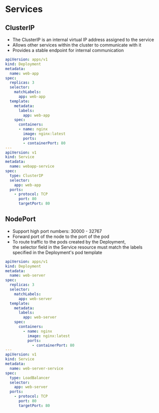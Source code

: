 # Services

## ClusterIP

* The ClusterIP is an internal virtual IP address assigned to the service
* Allows other services within the cluster to communicate with it
* Provides a stable endpoint for internal communication

```yaml
apiVersion: apps/v1
kind: Deployment
metadata:
  name: web-app
spec:
  replicas: 3
  selector:
    matchLabels:
      app: web-app
  template:
    metadata:
      labels:
        app: web-app
    spec:
      containers:
      - name: nginx
        image: nginx:latest
        ports:
        - containerPort: 80
---
apiVersion: v1
kind: Service
metadata:
  name: webapp-service
spec:
  type: ClusterIP
  selector:
    app: web-app
  ports:
    - protocol: TCP
      port: 80
      targetPort: 80
```

## NodePort

* Support high port numbers: 30000 - 32767
* Forward port of the node to the port of the pod
* To route traffic to the pods created by the Deployment,\
the selector field in the Service resource must match the labels specified in the Deployment's pod template

```yaml
apiVersion: apps/v1
kind: Deployment
metadata:
  name: web-server
spec:
  replicas: 3
  selector:
    matchLabels:
      app: web-server
  template:
    metadata:
      labels:
        app: web-server
    spec:
      containers:
        - name: nginx
          image: nginx:latest
          ports:
            - containerPort: 80
---
apiVersion: v1
kind: Service
metadata:
  name: web-server-service
spec:
  type: LoadBalancer
  selector:
    app: web-server
  ports:
    - protocol: TCP
      port: 80
      targetPort: 80
```
